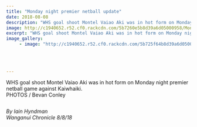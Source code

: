```yaml
---
title: "Monday night premier netball update"
date: 2018-08-08
description: "WHS goal shoot Montel Vaiao Aki was in hot form on Monday night premier netball game against Kaiwhaiki..."
image: http://c1940652.r52.cf0.rackcdn.com/5b7260e5b8d39a6d05000958/Montel-Vaiao-Aki-250-Chron-8-Aug.gif
excerpt: "WHS goal shoot Montel Vaiao Aki was in hot form on Monday night premier netball game against Kaiwhaiki."
image_gallery:
     - image: "http://c1940652.r52.cf0.rackcdn.com/5b725f64b8d39a6d05000952/Kara-Adrole-chron-8-aug.gif"
    
    
    
    
---
```


<p>WHS goal shoot Montel Vaiao Aki was in hot form on Monday night premier netball game against Kaiwhaiki.<br />PHOTOS / Bevan Conley</p>
<p><img src=http://c1940652.r52.cf0.rackcdn.com/5b725f26b8d39a6d05000950/Blurb-Chron-8-Aug.gif alt="" /></p>
<p><em>By Iain Hyndman</em><br /><em>Wanganui Chronicle 8/8/18</em></p>

